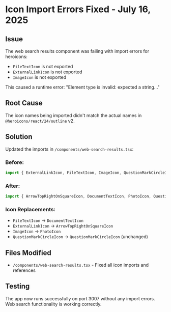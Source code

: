 # Icon Import Errors Fixed - July 16, 2025

## Issue
The web search results component was failing with import errors for heroicons:
- `FileTextIcon` is not exported
- `ExternalLinkIcon` is not exported
- `ImageIcon` is not exported

This caused a runtime error: "Element type is invalid: expected a string..."

## Root Cause
The icon names being imported didn't match the actual names in `@heroicons/react/24/outline` v2.

## Solution
Updated the imports in `/components/web-search-results.tsx`:

### Before:
```typescript
import { ExternalLinkIcon, FileTextIcon, ImageIcon, QuestionMarkCircleIcon } from "@heroicons/react/24/outline"
```

### After:
```typescript
import { ArrowTopRightOnSquareIcon, DocumentTextIcon, PhotoIcon, QuestionMarkCircleIcon } from "@heroicons/react/24/outline"
```

### Icon Replacements:
- `FileTextIcon` → `DocumentTextIcon`
- `ExternalLinkIcon` → `ArrowTopRightOnSquareIcon`
- `ImageIcon` → `PhotoIcon`
- `QuestionMarkCircleIcon` → `QuestionMarkCircleIcon` (unchanged)

## Files Modified
- `/components/web-search-results.tsx` - Fixed all icon imports and references

## Testing
The app now runs successfully on port 3007 without any import errors. Web search functionality is working correctly.

